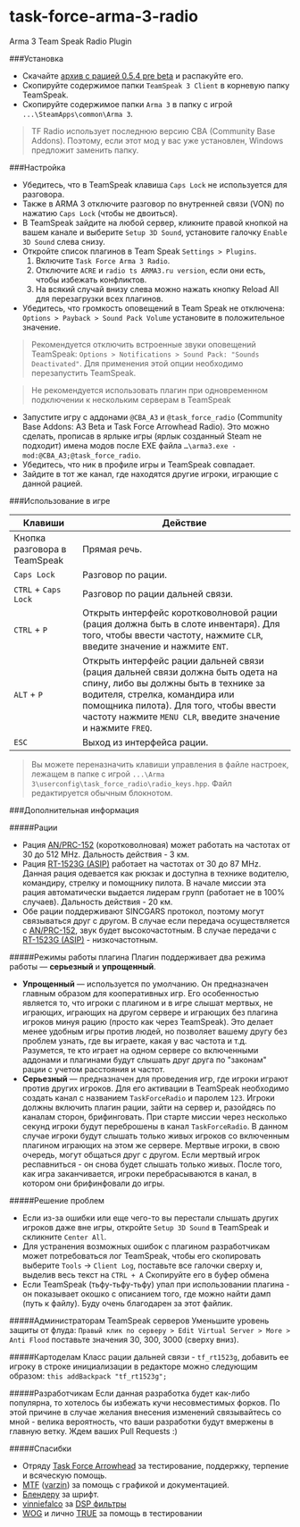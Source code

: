 task-force-arma-3-radio
=======================

Arma 3 Team Speak Radio Plugin

###Установка

* Скачайте [архив с рацией 0.5.4 pre beta](https://github.com/michail-nikolaev/task-force-arma-3-radio/raw/master/releases/0.5.4%20pre%20beta.zip) и распакуйте его.
* Cкопируйте содержимое папки `TeamSpeak 3 Client` в корневую папку TeamSpeak.
* Скопируйте содержимое папки `Arma 3` в папку с игрой `...\SteamApps\common\Arma 3`.

> TF Radio использует последнюю версию СBA (Community Base Addons). Поэтому, если этот мод у вас уже установлен, Windows предложит заменить папку.


###Настройка

* Убедитесь, что в TeamSpeak клавиша `Caps Lock` не используется для разговора.
* Также в ARMA 3  отключите разговор по внутренней связи (VON) по нажатию `Caps Lock` (чтобы не двоиться).
* В TeamSpeak зайдите на любой сервер, кликните правой кнопкой на вашем канале и выберите `Setup 3D Sound`, установите галочку `Enable 3D Sound` слева снизу.
* Откройте список плагинов в Team Speak `Settings > Plugins`.
  1. Включите `Task Force Arma 3 Radio`.
  2. Отключите `ACRE` и `radio ts ARMA3.ru version`, если они есть, чтобы избежать конфликтов.
  3. На всякий случай внизу слева можно нажать кнопку Reload All для перезагрузки всех плагинов.
* Убедитесь, что громкость оповещений в Team Speak не отключена: `Options > Payback > Sound Pack Volume` установите в положительное значение.

> Рекомендуется отключить встроенные звуки оповещений TeamSpeak: `Options > Notifications > Sound Pack: "Sounds Deactivated"`. Для применения этой опции необходимо перезапустить TeamSpeak.

> Не рекомендуется использовать плагин при одновременном подключении к нескольким серверам в TeamSpeak

* Запустите игру с аддонами `@CBA_A3` и `@task_force_radio` (Community Base Addons: A3 Beta и Task Force Arrowhead Radio). Это можно сделать, прописав в ярлыке игры (ярлык созданный Steam не подходит) имена модов после EXE файла `…\arma3.exe -mod:@CBA_A3;@task_force_radio`.
* Убедитесь, что ник в профиле игры и TeamSpeak совпадает.
* Зайдите в тот же канал, где находятся другие игроки, играющие с данной рацией.

###Использование в игре

| Клавиши | Действие |
| --- | --- |
| Кнопка разговора в TeamSpeak | Прямая речь. |
| `Caps Lock` | Разговор по рации. |
| `CTRL` + `Caps Lock` | Разговор по рации дальней связи. |
| `CTRL` + `P` | Открыть интерфейс коротковолновой рации (рация должна быть в слоте инвентаря). Для того, чтобы ввести частоту, нажмите `CLR`, введите значение и нажмите `ENT`. |
| `ALT` + `P` | Открыть интерфейс рации дальней связи (рация дальней связи должна быть одета на спину, либо вы должны быть в технике за водителя, стрелка, командира или помощника пилота). Для того, чтобы ввести частоту нажмите `MENU CLR`, введите значение и нажмите `FREQ`. |
| `ESC` | Выход из интерфейса рации. |

> Вы можете переназначить клавиши управления в файле настроек, лежащем в папке с игрой `...\Arma 3\userconfig\task_force_radio\radio_keys.hpp`. Файл редактируется обычным блокнотом.

###Дополнительная информация

#####Рации
* Рация [AN/PRC-152](http://ru.wikipedia.org/wiki/AN/PRC-152) (коротковолновая) может работать на частотах от 30 до 512 MHz. Дальность действия - 3 км.
* Рация [RT-1523G (ASIP)](http://en.wikipedia.org/wiki/SINCGARS#Models) работает на частотах от 30 до 87 MHz. Данная рация одевается как рюкзак и доступна в технике водителю, командиру, стрелку и помощнику пилота. В начале миссии эта рация автоматически выдается лидерам групп (работает не в 100% случаев). Дальность действия - 20 км.
* Обе рации поддерживают SINCGARS протокол, поэтому могут связываться друг с другом. В случае если передача осуществляется с [AN/PRC-152](http://ru.wikipedia.org/wiki/AN/PRC-152), звук будет высокочастотным. В случае передачи с [RT-1523G (ASIP)](http://en.wikipedia.org/wiki/SINCGARS#Models) - низкочастотным. 


#####Режимы работы плагина
Плагин поддерживает два режима работы — **серьезный** и **упрощенный**. 
* **Упрощенный** — используется по умолчанию. Он предназначен главным образом для кооперативных игр. Его особенностью является то, что игроки с плагином и в игре слышат мертвых, не играющих, играющих на другом сервере и играющих без плагина игроков минуя рацию (просто как через TeamSpeak). Это делает менее удобным игры против людей, но позволяет вашему другу без проблем узнать, где вы играете, какая у вас частота и т.д. Разумется, те кто играет на одном сервере со включенными аддонами и плагинами будут слышать друг друга по "законам" рации с учетом расстояния и частот.
* **Серьезный** — предназначен для проведения игр, где игроки играют против других игроков. Для его активации в TeamSpeak необходимо создать канал с названием `TaskForceRadio` и паролем `123`. Игроки должны включить плагин рации, зайти на сервер и, разойдясь по каналам сторон, брифинговать. При старте миссии через несколько секунд игроки будут переброшены в канал `TaskForceRadio`. В данном случае игроки будут слышать только живых игроков со включенным плагином играющих на этом же сервере. Мертвые игроки, в свою очередь, могут общаться друг с другом. Если мертвый игрок респавниться - он снова будет слышать только живых. После того, как игра заканчивается, игроки перебрасываются в канал, в котором они брифинфовали до игры.

#####Решение проблем
* Если из-за ошибки или еще чего-то вы перестали слышать других игроков даже вне игры, откройте `Setup 3D Sound` в TeamSpeak и скликните `Center All`.
* Для устранения возможных ошибок с плагином разработчикам может потребоваться лог TeamSpeak, чтобы его скопировать выберите `Tools` -> `Client Log`, поставьте все галочки сверху и, выделив весь текст на `CTRL + A` Скопируйте его в буфер обмена
* Если TeamSpeak (тьфу-тьфу-тьфу) упал при использовании плагина - он показывает окошко с описанием того, где можно найти дамп (путь к файлу). Буду очень благодарен за этот файлик. 

#####Администраторам TeamSpeak серверов
Уменьшите уровень защиты от флуда: `Правый клик по серверу > Edit Virtual Server > More > Anti Flood` поставьте значения 30, 300, 3000 (сверху вниз).

#####Картоделам
Класс рации дальней связи - `tf_rt1523g`, добавить ее игроку в строке инициализации в редакторе можно следующим образом: `this addBackpack "tf_rt1523g";`

#####Разработчикам
Если данная разработка будет как-либо популярна, то хотелось бы избежать кучи несовместимых форков. По этой причине в случае желания внесения изменений связывайтесь со мной - велика вероятность, что ваши разработки будут вмержены в главную ветку. Ждем ваших Pull Requests :)

#####Спасибки
* Отряду [Task Force Arrowhead](http://forum.task-force.ru/) за тестирование, поддержку, терпение и всяческую помощь.
* [MTF](http://forum.task-force.ru/index.php?action=profile;u=7) ([varzin](https://github.com/varzin)) за помощь с графикой и документацией.
* [Блендеру](http://arma3.ru/forums/index.php/user/41-blender/) за шрифт.
* [vinniefalco](https://github.com/vinniefalco) за [DSP фильтры](https://github.com/vinniefalco/DSPFilters)
* [WOG](http://wogames.info/) и лично [TRUE](http://wogames.info/profile/TRUE/) за помощь в тестировании
